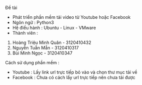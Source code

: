 Đề tài
- Phát triển phần mềm tải video từ Youtube hoặc Facebook
- Ngôn ngữ : Python3
- Hệ điều hành : Ubuntu - Linux - VMware
- Thành viên :
1. Hoàng Triệu Minh Quân - 3120410432 
2. Nguyễn Tuẫn Mẫn - 3120410317
3. Bùi Minh Ngọc - 3120410347

Cách sử dụng phần mềm : 
- Youtube : Lấy link url trực tiếp bỏ vào và chọn thư mục tải về
- Facebook : Chưa có cách lấy url trực tiếp nên chưa tải được
